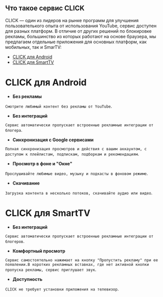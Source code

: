 ## Что такое сервис CLICK

СLICK — один из лидеров на рынке программ для улучшения пользователького опыта от использования YouTube, сервис доступен для разных платформ. В отличие от других решений по блокировке рекламы, большинство из которых работают на основе браузера, мы предлагаем отдельные приложения для основных платформ, как мобильных, так и SmarTV:

- [CLICK для Android](/overview_android.md)
- [CLICK для SmartTV](/overview_tv.md)

##


# CLICK для Android


- **Без рекламы**

`Смотрите любимый контент без рекламы от YouTube`.

- **Без интеграций**

`Сервис автоматически пропускает встроенные рекламные интеграции от блогера`.

- **Синхронизация c Google сервисами**

`Полная синхронизация просмотров и действия с вашим аккаунтом, с доступом к плейлистам, подпискам, подборкам и рекомендациям`.


- **Просмотр в фоне и "Окне"**

`Прослушивайте любимые видео, музыку и подкасты в фоновом режиме`.

- **Скачивание**

`Загрузка контента в несколько потоков, скачивайте аудио или видео`.

##


# CLICK для SmartTV

- **Без интеграций**

`Сервис автоматически пропускает встроенные рекламные интеграции от блогеров`.

- **Комфортный просмотр**

`Сервис самостоятельно нажимает на кнопку "Пропустить рекламу" при ее появлении.В коротких рекламных вставках, где нет активной кнопки пропуска рекламы, сервис приглушает звук`.

- **Доступность**

`CLICK не требует установки приложения на телевизор`.